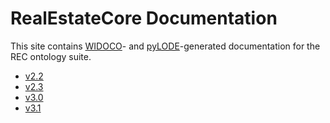 # RealEstateCore Documentation

This site contains [WIDOCO](https://github.com/dgarijo/Widoco)- and [pyLODE](https://github.com/RDFLib/pyLODE)-generated documentation for the REC ontology suite.

* [v2.2](2.2/)
* [v2.3](2.3/)
* [v3.0](3.0/)
* [v3.1](3.1/)
